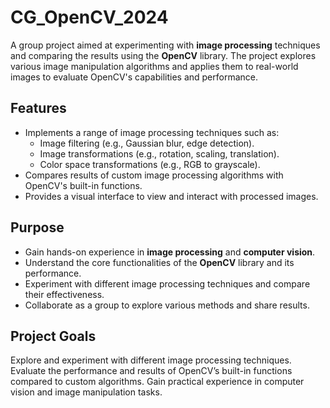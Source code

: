 # **CG_OpenCV_2024**

A group project aimed at experimenting with **image processing** techniques and comparing the results using the **OpenCV** library. The project explores various image manipulation algorithms and applies them to real-world images to evaluate OpenCV's capabilities and performance.

## **Features**
- Implements a range of image processing techniques such as:
  - Image filtering (e.g., Gaussian blur, edge detection).
  - Image transformations (e.g., rotation, scaling, translation).
  - Color space transformations (e.g., RGB to grayscale).
- Compares results of custom image processing algorithms with OpenCV's built-in functions.
- Provides a visual interface to view and interact with processed images.

## **Purpose**
- Gain hands-on experience in **image processing** and **computer vision**.
- Understand the core functionalities of the **OpenCV** library and its performance.
- Experiment with different image processing techniques and compare their effectiveness.
- Collaborate as a group to explore various methods and share results.

## **Project Goals**
Explore and experiment with different image processing techniques.
Evaluate the performance and results of OpenCV’s built-in functions compared to custom algorithms.
Gain practical experience in computer vision and image manipulation tasks.
